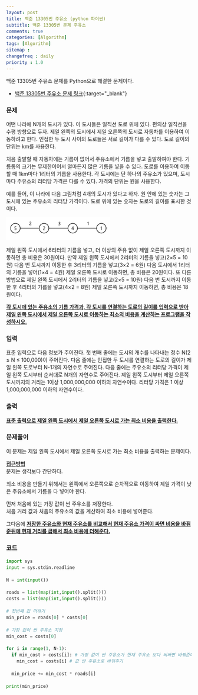 ```yaml
---
layout: post
title: 백준 13305번 주유소 (python 파이썬)
subtitle: 백준 13305번 문제 주유소
comments: true
categories: [Algorithm]
tags: [Algorithm]
sitemap :
changefreq : daily
priority : 1.0
---
```

백준 13305번 주유소 문제를 Python으로 해결한 문제이다.  

* [백준 13305번 주유소 문제 링크](https://www.acmicpc.net/problem/13305){:target="_blank"}

### 문제 
어떤 나라에 N개의 도시가 있다. 이 도시들은 일직선 도로 위에 있다. 편의상 일직선을 수평 방향으로 두자. 제일 왼쪽의 도시에서 제일 오른쪽의 도시로 자동차를 이용하여 이동하려고 한다. 인접한 두 도시 사이의 도로들은 서로 길이가 다를 수 있다. 도로 길이의 단위는 km를 사용한다.

처음 출발할 때 자동차에는 기름이 없어서 주유소에서 기름을 넣고 출발하여야 한다. 기름통의 크기는 무제한이어서 얼마든지 많은 기름을 넣을 수 있다. 도로를 이용하여 이동할 때 1km마다 1리터의 기름을 사용한다. 각 도시에는 단 하나의 주유소가 있으며, 도시 마다 주유소의 리터당 가격은 다를 수 있다. 가격의 단위는 원을 사용한다.

예를 들어, 이 나라에 다음 그림처럼 4개의 도시가 있다고 하자. 원 안에 있는 숫자는 그 도시에 있는 주유소의 리터당 가격이다. 도로 위에 있는 숫자는 도로의 길이를 표시한 것이다. 

![주유소 거리 계산 그림](/img/algorithm/gas-station.PNG)

제일 왼쪽 도시에서 6리터의 기름을 넣고, 더 이상의 주유 없이 제일 오른쪽 도시까지 이동하면 총 비용은 30원이다. 만약 제일 왼쪽 도시에서 2리터의 기름을 넣고(2×5 = 10원) 다음 번 도시까지 이동한 후 3리터의 기름을 넣고(3×2 = 6원) 다음 도시에서 1리터의 기름을 넣어(1×4 = 4원) 제일 오른쪽 도시로 이동하면, 총 비용은 20원이다. 또 다른 방법으로 제일 왼쪽 도시에서 2리터의 기름을 넣고(2×5 = 10원) 다음 번 도시까지 이동한 후 4리터의 기름을 넣고(4×2 = 8원) 제일 오른쪽 도시까지 이동하면, 총 비용은 18원이다.

**<u>각 도시에 있는 주유소의 기름 가격과, 각 도시를 연결하는 도로의 길이를 입력으로 받아 제일 왼쪽 도시에서 제일 오른쪽 도시로 이동하는 최소의 비용을 계산하는 프로그램을 작성하시오.</u>**

### 입력
표준 입력으로 다음 정보가 주어진다. 첫 번째 줄에는 도시의 개수를 나타내는 정수 N(2 ≤ N ≤ 100,000)이 주어진다. 다음 줄에는 인접한 두 도시를 연결하는 도로의 길이가 제일 왼쪽 도로부터 N-1개의 자연수로 주어진다. 다음 줄에는 주유소의 리터당 가격이 제일 왼쪽 도시부터 순서대로 N개의 자연수로 주어진다. 제일 왼쪽 도시부터 제일 오른쪽 도시까지의 거리는 1이상 1,000,000,000 이하의 자연수이다. 리터당 가격은 1 이상 1,000,000,000 이하의 자연수이다. 

### 출력
**<u>표준 출력으로 제일 왼쪽 도시에서 제일 오른쪽 도시로 가는 최소 비용을 출력한다. </u>**

### 문제풀이
이 문제는 제일 왼쪽 도시에서 제일 오른쪽 도시로 가는 최소 비용을 출력하는 문제이다.

**<u>접근방법</u>**  
문제는 생각보다 간단하다.

최소 비용을 만들기 위해서는 왼쪽에서 오른쪽으로 순차적으로 이동하여 제일 가격이 낮은 주유소에서 기름을 다 넣어야 한다.

먼저 처음에 있는 가장 값이 싼 주유소를 저장한다.  
처음 거리 값과 처음의 주유소의 값을 계산하여 최소 비용에 넣어준다.

그다음에 **<u>저장한 주유소와 현재 주유소를 비교해서 현재 주유소 가격이 싸면 비용을 바꿔준뒤에 현재 거리를 곱해서 최소 비용에 더해준다.</u>**

### 코드
```python
import sys
input = sys.stdin.readline

N = int(input())

roads = list(map(int,input().split()))
costs = list(map(int,input().split()))

# 첫번째 값 더하기
min_price = roads[0] * costs[0]

# 가장 값이 싼 주유소 지정
min_cost = costs[0]

for i in range(1, N-1):
  if min_cost > costs[i]: # 가장 값이 싼 주유소가 현재 주유소 보다 비싸면 바꿔준다.
    min_cost = costs[i] # 값 싼 주유소로 바꿔주기
  
  min_price += min_cost * roads[i]

print(min_price)
```